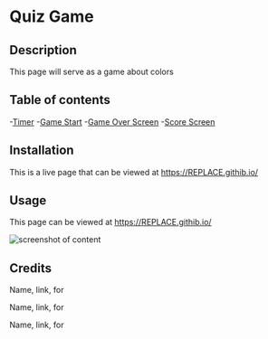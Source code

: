 # Quiz Game

## Description

This page will serve as a game about colors

## Table of contents

-[Timer](#timer)
-[Game Start](#game)
-[Game Over Screen](#gameOver)
-[Score Screen](#scores)


## Installation

This is a live page that can be viewed at https://REPLACE.githib.io/


## Usage

This page can be viewed at https://REPLACE.githib.io/

![screenshot of content](.assets/images/test.png "This is a screenshot of the content") 


## Credits

Name, link, for

Name, link, for

Name, link, for

